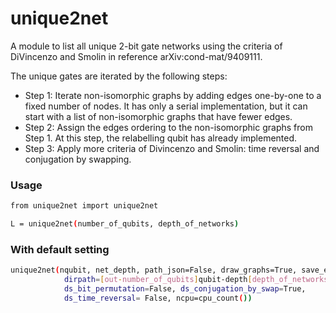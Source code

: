 # unique2net

A module to list all unique 2-bit gate networks using the criteria of DiVincenzo and Smolin in reference arXiv:cond-mat/9409111. 

The unique gates are iterated by the following steps:

- Step 1: 
    Iterate non-isomorphic graphs by adding edges one-by-one to a fixed number of nodes. 
    It has only a serial implementation, but it can start with a list of non-isomorphic graphs that 
    have fewer edges.
- Step 2:
    Assign the edges ordering to the non-isomorphic graphs from Step 1. 
    At this step, the relabelling qubit has already implemented.
- Step 3:
    Apply more criteria of Divincenzo and Smolin: time reversal and conjugation by swapping. 


### Usage
```sh
from unique2net import unique2net

L = unique2net(number_of_qubits, depth_of_networks)
```

### With default setting
```sh
unique2net(nqubit, net_depth, path_json=False, draw_graphs=True, save_edges=True,
            dirpath=[out-number_of_qubits]qubit-depth[depth_of_networks],
            ds_bit_permutation=False, ds_conjugation_by_swap=True,
            ds_time_reversal= False, ncpu=cpu_count())
```
